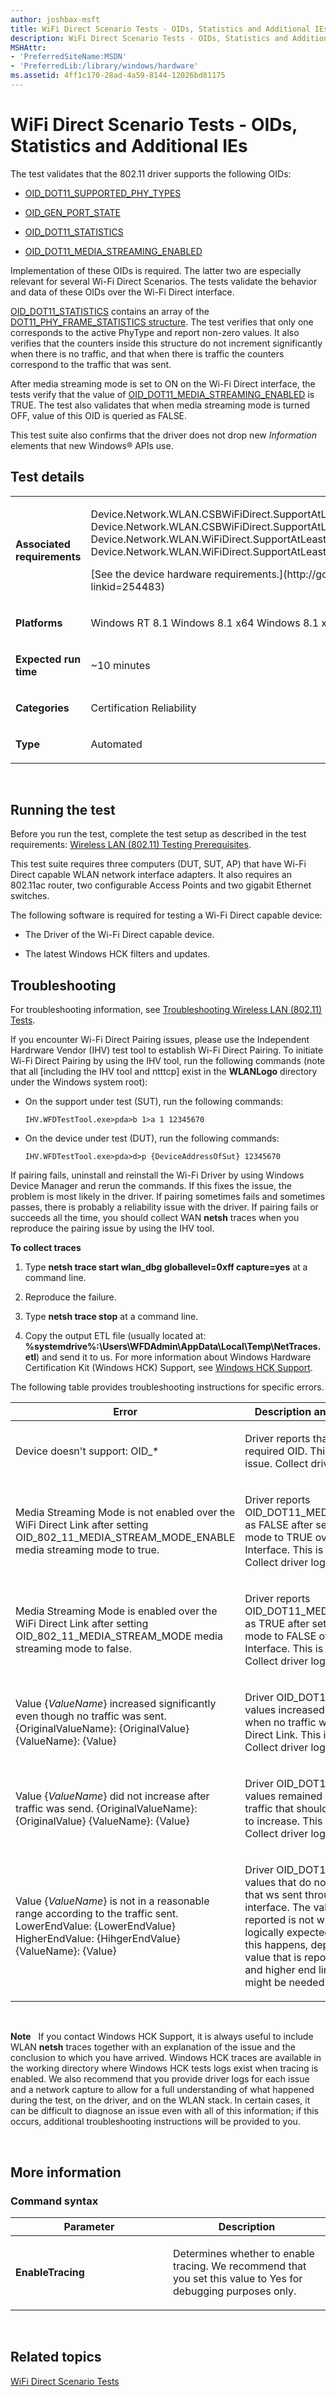 ```yaml
---
author: joshbax-msft
title: WiFi Direct Scenario Tests - OIDs, Statistics and Additional IEs
description: WiFi Direct Scenario Tests - OIDs, Statistics and Additional IEs
MSHAttr:
- 'PreferredSiteName:MSDN'
- 'PreferredLib:/library/windows/hardware'
ms.assetid: 4ff1c170-28ad-4a59-8144-12026bd81175
---
```


# WiFi Direct Scenario Tests - OIDs, Statistics and Additional IEs


The test validates that the 802.11 driver supports the following OIDs:

-   [OID\_DOT11\_SUPPORTED\_PHY\_TYPES](http://go.microsoft.com/fwlink/p/?linkid=296717)

-   [OID\_GEN\_PORT\_STATE](http://go.microsoft.com/fwlink/p/?linkid=296718)

-   [OID\_DOT11\_STATISTICS](http://go.microsoft.com/fwlink/p/?linkid=296719)

-   [OID\_DOT11\_MEDIA\_STREAMING\_ENABLED](http://go.microsoft.com/fwlink/p/?linkid=296720)

Implementation of these OIDs is required. The latter two are especially relevant for several Wi-Fi Direct Scenarios. The tests validate the behavior and data of these OIDs over the Wi-Fi Direct interface.

[OID\_DOT11\_STATISTICS](http://go.microsoft.com/fwlink/p/?linkid=296719) contains an array of the [DOT11\_PHY\_FRAME\_STATISTICS structure](http://go.microsoft.com/fwlink/p/?linkid=296721). The test verifies that only one corresponds to the active PhyType and report non-zero values. It also verifies that the counters inside this structure do not increment significantly when there is no traffic, and that when there is traffic the counters correspond to the traffic that was sent.

After media streaming mode is set to ON on the Wi-Fi Direct interface, the tests verify that the value of [OID\_DOT11\_MEDIA\_STREAMING\_ENABLED](http://go.microsoft.com/fwlink/p/?linkid=296720) is TRUE. The test also validates that when media streaming mode is turned OFF, value of this OID is queried as FALSE.

This test suite also confirms that the driver does not drop new *Information* elements that new Windows® APIs use.

## Test details


<table>
<colgroup>
<col width="50%" />
<col width="50%" />
</colgroup>
<tbody>
<tr class="odd">
<td><p><strong>Associated requirements</strong></p></td>
<td><p>Device.Network.WLAN.CSBWiFiDirect.SupportAtLeast2WiFiDirectPortsConcurrently Device.Network.WLAN.CSBWiFiDirect.SupportAtLeast4Clients Device.Network.WLAN.WiFiDirect.SupportAtLeast2WiFiDirectPortsConcurrently Device.Network.WLAN.WiFiDirect.SupportAtLeast4Clients</p>
<p>[See the device hardware requirements.](http://go.microsoft.com/fwlink/p/?linkid=254483)</p></td>
</tr>
<tr class="even">
<td><p><strong>Platforms</strong></p></td>
<td><p>Windows RT 8.1 Windows 8.1 x64 Windows 8.1 x86</p></td>
</tr>
<tr class="odd">
<td><p><strong>Expected run time</strong></p></td>
<td><p>~10 minutes</p></td>
</tr>
<tr class="even">
<td><p><strong>Categories</strong></p></td>
<td><p>Certification Reliability</p></td>
</tr>
<tr class="odd">
<td><p><strong>Type</strong></p></td>
<td><p>Automated</p></td>
</tr>
</tbody>
</table>

 

## Running the test


Before you run the test, complete the test setup as described in the test requirements: [Wireless LAN (802.11) Testing Prerequisites](wireless-lan--80211--testing-prerequisites.md).

This test suite requires three computers (DUT, SUT, AP) that have Wi-Fi Direct capable WLAN network interface adapters. It also requires an 802.11ac router, two configurable Access Points and two gigabit Ethernet switches.

The following software is required for testing a Wi-Fi Direct capable device:

-   The Driver of the Wi-Fi Direct capable device.

-   The latest Windows HCK filters and updates.

## Troubleshooting


For troubleshooting information, see [Troubleshooting Wireless LAN (802.11) Tests](troubleshooting-wireless-lan--80211--tests.md).

If you encounter Wi-Fi Direct Pairing issues, please use the Independent Hardrware Vendor (IHV) test tool to establish Wi-Fi Direct Pairing. To initiate Wi-Fi Direct Pairing by using the IHV tool, run the following commands (note that all \[including the IHV tool and ntttcp\] exist in the **WLANLogo** directory under the Windows system root):

-   On the support under test (SUT), run the following commands:

    ``` syntax
    IHV.WFDTestTool.exe>pda>b 1>a 1 12345670
    ```

-   On the device under test (DUT), run the following commands:

    ``` syntax
    IHV.WFDTestTool.exe>pda>d>p {DeviceAddressOfSut} 12345670
    ```

If pairing fails, uninstall and reinstall the Wi-Fi Driver by using Windows Device Manager and rerun the commands. If this fixes the issue, the problem is most likely in the driver. If pairing sometimes fails and sometimes passes, there is probably a reliability issue with the driver. If pairing fails or succeeds all the time, you should collect WAN **netsh** traces when you reproduce the pairing issue by using the IHV tool.

**To collect traces**

1.  Type **netsh trace start wlan\_dbg globallevel=0xff capture=yes** at a command line.

2.  Reproduce the failure.

3.  Type **netsh trace stop** at a command line.

4.  Copy the output ETL file (usually located at: **%systemdrive%:\\Users\\WFDAdmin\\AppData\\Local\\Temp\\NetTraces.etl**) and send it to us. For more information about Windows Hardware Certification Kit (Windows HCK) Support, see [Windows HCK Support](windows-hck-support.md).

The following table provides troubleshooting instructions for specific errors.

<table>
<colgroup>
<col width="50%" />
<col width="50%" />
</colgroup>
<thead>
<tr class="header">
<th>Error</th>
<th>Description and troubleshooting steps</th>
</tr>
</thead>
<tbody>
<tr class="odd">
<td><p>Device doesn't support: OID_*</p></td>
<td><p>Driver reports that it does not support a required OID. This is probably a driver issue. Collect driver logs and investigate.</p></td>
</tr>
<tr class="even">
<td><p>Media Streaming Mode is not enabled over the WiFi Direct Link after setting OID_802_11_MEDIA_STREAM_MODE_ENABLE media streaming mode to true.</p></td>
<td><p>Driver reports OID_DOT11_MEDIA_STREAMING_ENABLED as FALSE after setting media streaming mode to TRUE over the Wi-Fi Direct Interface. This is probably a driver issue. Collect driver logs and investigate.</p></td>
</tr>
<tr class="odd">
<td><p>Media Streaming Mode is enabled over the WiFi Direct Link after setting OID_802_11_MEDIA_STREAM_MODE media streaming mode to false.</p></td>
<td><p>Driver reports OID_DOT11_MEDIA_STREAMING_ENABLED as TRUE after setting media streaming mode to FALSE over the Wi-Fi Direct Interface. This is probably a driver issue. Collect driver logs and investigate.</p></td>
</tr>
<tr class="even">
<td><p>Value {<em>ValueName</em>} increased significantly even though no traffic was sent. {OriginalValueName}: {OriginalValue} {ValueName}: {Value}</p></td>
<td><p>Driver OID_DOT11_STATISTICS reports that values increased for no apparent reason, when no traffic was sent through the Wi-Fi Direct Link. This is probably a driver issue. Collect driver logs and investigate.</p></td>
</tr>
<tr class="odd">
<td><p>Value {<em>ValueName</em>} did not increase after traffic was send. {OriginalValueName}: {OriginalValue} {ValueName}: {Value}</p></td>
<td><p>Driver OID_DOT11_STATISTICS reports that values remained constant after sending traffic that should have cause the counter to increase. This is probably a driver issue. Collect driver logs and investigate.</p></td>
</tr>
<tr class="even">
<td><p>Value {<em>ValueName</em>} is not in a reasonable range according to the traffic sent. LowerEndValue: {LowerEndValue} HigherEndValue: {HihgerEndValue} {ValueName}: {Value}</p></td>
<td><p>Driver OID_DOT11_STATISTICS reports values that do not correspond to the traffic that ws sent through the Wi-Fi Direct interface. The value of the statistics that is reported is not within a15% error of what is logically expected based on the traffic. If this happens, depending on how close the value that is reported is to the lower end and higher end limits, additional information might be needed to diagnose the issue.</p></td>
</tr>
</tbody>
</table>

 

**Note**  
If you contact Windows HCK Support, it is always useful to include WLAN **netsh** traces together with an explanation of the issue and the conclusion to which you have arrived. Windows HCK traces are available in the working directory where Windows HCK tests logs exist when tracing is enabled. We also recommend that you provide driver logs for each issue and a network capture to allow for a full understanding of what happened during the test, on the driver, and on the WLAN stack. In certain cases, it can be difficult to diagnose an issue even with all of this information; if this occurs, additional troubleshooting instructions will be provided to you.

 

## More information


### Command syntax

<table>
<colgroup>
<col width="50%" />
<col width="50%" />
</colgroup>
<thead>
<tr class="header">
<th>Parameter</th>
<th>Description</th>
</tr>
</thead>
<tbody>
<tr class="odd">
<td><p><strong>EnableTracing</strong></p></td>
<td><p>Determines whether to enable tracing. We recommend that you set this value to Yes for debugging purposes only.</p></td>
</tr>
</tbody>
</table>

 

## Related topics


[WiFi Direct Scenario Tests](wifi-direct-scenario-tests.md)

 

 







